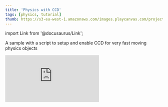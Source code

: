 ```yaml
---
title: 'Physics with CCD'
tags: [physics, tutorial]
thumb: https://s3-eu-west-1.amazonaws.com/images.playcanvas.com/projects/12/447023/525467-image-75.jpg
---
```


import Link from '@docusaurus/Link';

A sample with a script to setup and enable CCD for very fast moving physics objects

<div className="iframe-container">
    <iframe loading="lazy" src="https://playcanv.as/p/jBMFj7l2/" title="Physics with CCD" webkitallowfullscreen="true" mozallowfullscreen="true" allow="autoplay" allowfullscreen="true" allowvr="" scrolling="no" frameborder="0" />
</div>

<Link to='https://playcanvas.com/editor/project/447023/'>Open Project ↗</Link>
